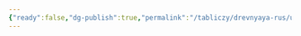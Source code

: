 ```yaml
---
{"ready":false,"dg-publish":true,"permalink":"/tabliczy/drevnyaya-rus/uspenskij-sobor/","dgPassFrontmatter":true}
---
```




